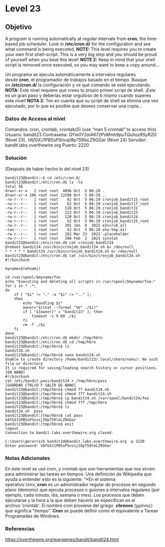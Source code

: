 # Level 23
## Objetivo
A program is running automatically at regular intervals from **cron**, the time-based job scheduler. Look in **/etc/cron.d/** for the configuration and see what command is being executed.
**NOTE:** This level requires you to create your own first shell-script. This is a very big step and you should be proud of yourself when you beat this level!
**NOTE 2:** Keep in mind that your shell script is removed once executed, so you may want to keep a copy around…

Un programa se ejecuta automáticamente a intervalos regulares desde **cron**, el programador de trabajos basado en el tiempo. Busque en **/etc/cron.d/** la configuración y ve qué comando se está ejecutando.
**NOTA:** Este nivel requiere que crees tu propio primer script de shell. ¡Este es un gran paso y deberías estar orgulloso de ti mismo cuando superes este nivel!
**NOTA 2:** Ten en cuenta que su script de shell se elimina una vez ejecutado, por lo que es posible que desees conservar una copia...
### Datos de Acceso al nivel
Comandos: cron, crontab, crontab(5) (use “man 5 crontab” to access this)
Usuario: bandit23
Contraseña: *QYw0Y2aiA672PsMmh9puTQuhoz8SyR2G* (Nivel 23), *VAfGXJ1PBSsPSnvsjI8p759leLZ9GGar* (Nivel 24)
Servidor: bandit.labs.overthewire.org
Puerto: 2220
### Solución
(Después de haber hecho lo del nivel 23)
```
bandit23@bandit:~$ cd /etc/cron.d/
bandit23@bandit:/etc/cron.d$ ls -la
total 56
drwxr-xr-x   2 root root  4096 Oct  5 06:20 .
drwxr-xr-x 106 root root 12288 Oct  5 06:20 ..
-rw-r--r--   1 root root    62 Oct  5 06:19 cronjob_bandit15_root
-rw-r--r--   1 root root    62 Oct  5 06:19 cronjob_bandit17_root
-rw-r--r--   1 root root   120 Oct  5 06:19 cronjob_bandit22
-rw-r--r--   1 root root   122 Oct  5 06:19 cronjob_bandit23
-rw-r--r--   1 root root   120 Oct  5 06:19 cronjob_bandit24
-rw-r--r--   1 root root    62 Oct  5 06:19 cronjob_bandit25_root
-rw-r--r--   1 root root   201 Jan  8  2022 e2scrub_all
-rwx------   1 root root    52 Oct  5 06:20 otw-tmp-dir
-rw-r--r--   1 root root   102 Mar 23  2022 .placeholder
-rw-r--r--   1 root root   396 Feb  2  2021 sysstat
bandit23@bandit:/etc/cron.d$ cat cronjob_bandit24
@reboot bandit24 /usr/bin/cronjob_bandit24.sh &> /dev/null
* * * * * bandit24 /usr/bin/cronjob_bandit24.sh &> /dev/null
bandit23@bandit:/etc/cron.d$ cat /usr/bin/cronjob_bandit24.sh
#!/bin/bash

myname=$(whoami)

cd /var/spool/$myname/foo
echo "Executing and deleting all scripts in /var/spool/$myname/foo:"
for i in * .*;
do
    if [ "$i" != "." -a "$i" != ".." ];
    then
        echo "Handling $i"
        owner="$(stat --format "%U" ./$i)"
        if [ "${owner}" = "bandit23" ]; then
            timeout -s 9 60 ./$i
        fi
        rm -f ./$i
    fi
done
bandit23@bandit:/etc/cron.d$ mkdir /tmp/hbro
bandit23@bandit:/etc/cron.d$ cd /tmp/hbro
bandit23@bandit:/tmp/hbro$ ls
bandit24.sh
bandit23@bandit:/tmp/hbro$ nano bandit24.sh
Unable to create directory /home/bandit23/.local/share/nano/: No such file or directory
It is required for saving/loading search history or cursor positions.
[EN NANO]
#!/bin/bash
cat /etc/bandit_pass/bandit24 > /tmp/hbro/pass
[GUARDAR CTRL+O Y SALIR DE NANO]
bandit23@bandit:/tmp/hbro$ chmod 77 bandit24.sh
bandit23@bandit:/tmp/hbro$ chmod 777 bandit24.sh
bandit23@bandit:/tmp/hbro$ cp bandit24.sh /var/spool/bandit24/foo
bandit23@bandit:/tmp/hbro$ chmod 777 /tmp/hbro
bandit23@bandit:/tmp/hbro$ ls
bandit24.sh  pass
bandit23@bandit:/tmp/hbro$ cat pass
VAfGXJ1PBSsPSnvsjI8p759leLZ9GGar
bandit23@bandit:/tmp/hbro$ exit
logout
Connection to bandit.labs.overthewire.org closed.

C:\Users\gerar>ssh bandit24@bandit.labs.overthewire.org -p 2220
Enter password: VAfGXJ1PBSsPSnvsjI8p759leLZ9GGar
```
### Notas Adicionales
En este nivel se usó cron, y crontab que son herramientas que nos sirven para administrar las tareas en tiempos. Una definición de Wikipedia que ayuda a entender esto es la siguiente:
"*En el sistema operativo Unix, **cron** es un administrador regular de procesos en segundo plano (demonio) que ejecuta procesos o guiones a intervalos regulares (por ejemplo, cada minuto, día, semana o mes). Los procesos que deben ejecutarse y la hora a la que deben hacerlo se especifican en el archivo 'crontab'. El nombre _cron_ proviene del griego 
**chronos** (χρόνος) que significa "tiempo".
**Cron** se puede definir como el equivalente a Tareas Programadas de Windows.
### Referencias
https://overthewire.org/wargames/bandit/bandit24.html